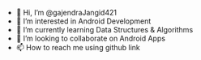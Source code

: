 - 👋 Hi, I’m @gajendraJangid421
- 👀 I’m interested in Android Development
- 🌱 I’m currently learning Data Structures & Algorithms 
- 💞️ I’m looking to collaborate on Android Apps
- 📫 How to reach me using github link

<!---
gajendraJangid421/gajendraJangid421 is a ✨ special ✨ repository because its `README.md` (this file) appears on your GitHub profile.
You can click the Preview link to take a look at your changes.
--->
